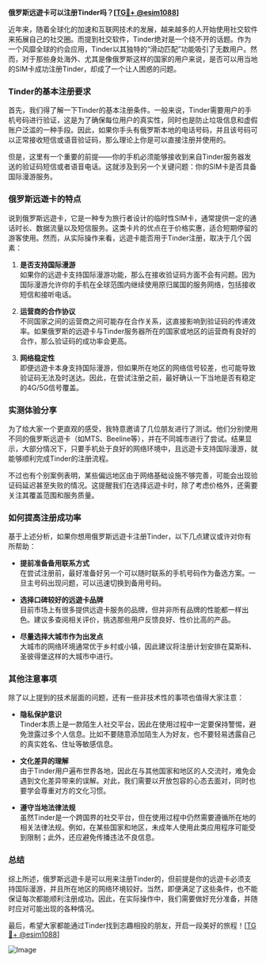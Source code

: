 **俄罗斯远遊卡可以注册Tinder吗？[[TG💪+ @esim1088](https://t.me/s/esim1088)]**

近年来，随着全球化的加速和互联网技术的发展，越来越多的人开始使用社交软件来拓展自己的社交圈。而提到社交软件，Tinder绝对是一个绕不开的话题。作为一个风靡全球的约会应用，Tinder以其独特的“滑动匹配”功能吸引了无数用户。然而，对于那些身处海外、尤其是像俄罗斯这样的国家的用户来说，是否可以用当地的SIM卡成功注册Tinder，却成了一个让人困惑的问题。

### **Tinder的基本注册要求**

首先，我们得了解一下Tinder的基本注册条件。一般来说，Tinder需要用户的手机号码进行验证，这是为了确保每位用户的真实性，同时也是防止垃圾信息和虚假账户泛滥的一种手段。因此，如果你手头有俄罗斯本地的电话号码，并且该号码可以正常接收短信或语音验证码，那么理论上你是可以直接注册并使用的。

但是，这里有一个重要的前提——你的手机必须能够接收到来自Tinder服务器发送的验证码短信或者语音电话。这就涉及到另一个关键问题：你的SIM卡是否具备国际漫游服务。

### **俄罗斯远遊卡的特点**

说到俄罗斯远遊卡，它是一种专为旅行者设计的临时性SIM卡，通常提供一定的通话时长、数据流量以及短信服务。这类卡片的优点在于价格实惠，适合短期停留的游客使用。然而，从实际操作来看，远遊卡能否用于Tinder注册，取决于几个因素：

1. **是否支持国际漫游**  
   如果你的远遊卡支持国际漫游功能，那么在接收验证码方面不会有问题。因为国际漫游允许你的手机在全球范围内继续使用原归属国的服务网络，包括接收短信和接听电话。

2. **运营商的合作协议**  
   不同国家之间的运营商之间可能存在合作关系，这直接影响到验证码的传递效率。如果俄罗斯的远遊卡与Tinder服务器所在的国家或地区的运营商有良好的合作，那么验证码的成功率会更高。

3. **网络稳定性**  
   即便远遊卡本身支持国际漫游，但如果所在地区的网络信号较差，也可能导致验证码无法及时送达。因此，在尝试注册之前，最好确认一下当地是否有稳定的4G/5G信号覆盖。

### **实测体验分享**

为了给大家一个更直观的感受，我特意邀请了几位朋友进行了测试。他们分别使用不同的俄罗斯远遊卡（如MTS、Beeline等），并在不同城市进行了尝试。结果显示，大部分情况下，只要手机处于良好的网络环境中，且远遊卡支持国际漫游，就能够顺利完成Tinder的注册流程。

不过也有个别案例表明，某些偏远地区由于网络基础设施不够完善，可能会出现验证码延迟甚至失败的情况。这提醒我们在选择远遊卡时，除了考虑价格外，还需要关注其覆盖范围和服务质量。

### **如何提高注册成功率**

基于上述分析，如果你想用俄罗斯远遊卡注册Tinder，以下几点建议或许对你有所帮助：

- **提前准备备用联系方式**  
  在尝试注册前，最好准备好另一个可以随时联系的手机号码作为备选方案。一旦主号码出现问题，可以迅速切换到备用号码。

- **选择口碑较好的远遊卡品牌**  
  目前市场上有很多提供远遊卡服务的品牌，但并非所有品牌的性能都一样出色。建议多查阅相关评价，挑选那些用户反馈良好、性价比高的产品。

- **尽量选择大城市作为出发点**  
  大城市的网络环境通常优于乡村或小镇，因此建议将注册计划安排在莫斯科、圣彼得堡这样的大城市中进行。

### **其他注意事项**

除了以上提到的技术层面的问题，还有一些非技术性的事项也值得大家注意：

- **隐私保护意识**  
  Tinder本质上是一款陌生人社交平台，因此在使用过程中一定要保持警惕，避免泄露过多个人信息。比如不要随意添加陌生人为好友，也不要轻易透露自己的真实姓名、住址等敏感信息。

- **文化差异的理解**  
  由于Tinder用户遍布世界各地，因此在与其他国家和地区的人交流时，难免会遇到文化差异带来的误解。对此，我们需要以开放包容的心态去面对，同时也要学会尊重对方的文化习惯。

- **遵守当地法律法规**  
  虽然Tinder是一个跨国界的社交平台，但在使用过程中仍然需要遵循所在地的相关法律法规。例如，在某些国家和地区，未成年人使用此类应用程序可能受到限制；此外，还应避免传播违法不良信息。

### **总结**

综上所述，俄罗斯远遊卡是可以用来注册Tinder的，但前提是你的远遊卡必须支持国际漫游，并且所在地区的网络环境较好。当然，即便满足了这些条件，也不能保证每次都能顺利注册成功。因此，在实际操作中，我们需要做好充分准备，并随时应对可能出现的各种情况。

最后，希望大家都能通过Tinder找到志趣相投的朋友，开启一段美好的旅程！[[TG💪+ @esim1088](https://t.me/s/esim1088)]

![Image](https://i.postimg.cc/4NQfJmqS/Snipaste-2025-05-13-00-14-12.png)